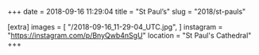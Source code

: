 +++
date = 2018-09-16 11:29:04
title = "St Paul’s"
slug = "2018/st-pauls"

[extra]
images = [
    "/2018-09-16_11-29-04_UTC.jpg",
]
instagram = "https://instagram.com/p/BnyQwb4nSgU"
location = "St Paul's Cathedral"
+++

